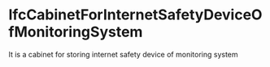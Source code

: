 IfcCabinetForInternetSafetyDeviceOfMonitoringSystem
===================================================
It is a cabinet for storing internet safety device of monitoring system


